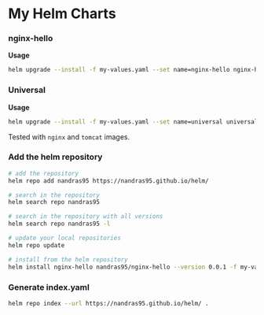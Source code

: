 # My Helm Charts

### nginx-hello
**Usage**
```sh
helm upgrade --install -f my-values.yaml --set name=nginx-hello nginx-hello ./nginx-hello
```

### Universal
**Usage**
```sh
helm upgrade --install -f my-values.yaml --set name=universal universal ./universal
```
Tested with `nginx` and `tomcat` images.

### Add the helm repository
```sh
# add the repository
helm repo add nandras95 https://nandras95.github.io/helm/

# search in the repository
helm search repo nandras95

# search in the repository with all versions
helm search repo nandras95 -l

# update your local repositories
helm repo update

# install from the helm repository
helm install nginx-hello nandras95/nginx-hello --version 0.0.1 -f my-values.yaml
```
### Generate index.yaml
```sh
helm repo index --url https://nandras95.github.io/helm/ .
```
